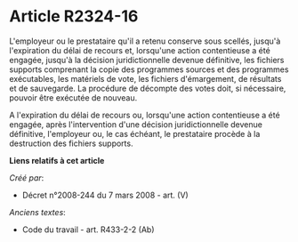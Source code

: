 # Article R2324-16

L'employeur ou le prestataire qu'il a retenu conserve sous scellés, jusqu'à l'expiration du délai de recours et, lorsqu'une
action contentieuse a été engagée, jusqu'à la décision juridictionnelle devenue définitive, les fichiers supports comprenant
la copie des programmes sources et des programmes exécutables, les matériels de vote, les fichiers d'émargement, de résultats
et de sauvegarde. La procédure de décompte des votes doit, si nécessaire, pouvoir être exécutée de nouveau.

A l'expiration du délai de recours ou, lorsqu'une action contentieuse a été engagée, après l'intervention d'une décision
juridictionnelle devenue définitive, l'employeur ou, le cas échéant, le prestataire procède à la destruction des fichiers
supports.

**Liens relatifs à cet article**

_Créé par_:

  - Décret n°2008-244 du 7 mars 2008 - art. (V)

_Anciens textes_:

  - Code du travail - art. R433-2-2 (Ab)
